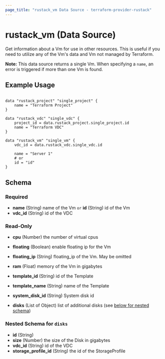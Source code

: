 ```yaml
---
page_title: "rustack_vm Data Source - terraform-provider-rustack"
---
```

# rustack_vm (Data Source)

Get information about a Vm for use in other resources. 
This is useful if you need to utilize any of the Vm's data and Vm not managed by Terraform.

**Note:** This data source returns a single Vm. When specifying a `name`, an
error is triggered if more than one Vm is found.

## Example Usage

```hcl

data "rustack_project" "single_project" {
    name = "Terraform Project"
}

data "rustack_vdc" "single_vdc" {
    project_id = data.rustack_project.single_project.id
    name = "Terraform VDC"
}

data "rustack_vm" "single_vm" {
    vdc_id = data.rustack_vdc.single_vdc.id
    
    name = "Server 1"
    # or
    id = "id"
}

```

## Schema

### Required

- **name** (String) name of the Vm `or` **id** (String) id of the Vm
- **vdc_id** (String) id of the VDC

### Read-Only

- **cpu** (Number) the number of virtual cpus
- **floating** (Boolean) enable floating ip for the Vm
- **floating_ip** (String) floating_ip of the Vm. May be omitted
- **ram** (Float) memory of the Vm in gigabytes
- **template_id** (String) id of the Template
- **template_name** (String) name of the Template
- **system_disk_id** (String) System disk id

- **disks** (List of Object) list of additional disks (see [below for nested schema](#nestedatt--disks))

<a id="nestedatt--disks"></a>
### Nested Schema for `disks`

- **id** (String)
- **size** (Number) the size of the Disk in gigabytes
- **vdc_id** (String) id of the VDC
- **storage_profile_id** (String) the id of the StorageProfile
